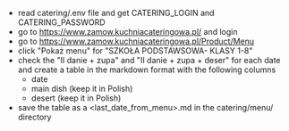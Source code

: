- read catering/.env file and get CATERING_LOGIN and CATERING_PASSWORD
- go to https://www.zamow.kuchniacateringowa.pl/ and login
- go to https://www.zamow.kuchniacateringowa.pl/Product/Menu
- click "Pokaż menu" for "SZKOŁA PODSTAWSOWA- KLASY 1-8"
- check the "II danie + zupa" and "II danie + zupa + deser" for each date and create a table in the markdown format with the following columns
    - date
    - main dish (keep it in Polish)
    - desert (keep it in Polish)
- save the table as a <last_date_from_menu>.md in the catering/menu/ directory